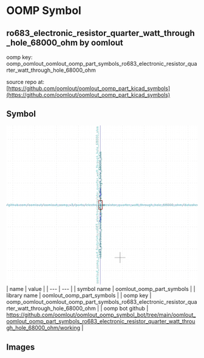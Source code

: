 # OOMP Symbol  
## ro683_electronic_resistor_quarter_watt_through_hole_68000_ohm  by oomlout  
  
oomp key: oomp_oomlout_oomlout_oomp_part_symbols_ro683_electronic_resistor_quarter_watt_through_hole_68000_ohm  
  
source repo at: [https://github.com/oomlout/oomlout_oomp_part_kicad_symbols](https://github.com/oomlout/oomlout_oomp_part_kicad_symbols)  
## Symbol  
  
[![working.png](working_600.png)](working.png)  
| name | value | 
| --- | --- | 
| symbol name | oomlout_oomp_part_symbols | 
| library name | oomlout_oomp_part_symbols | 
| oomp key | oomp_oomlout_oomlout_oomp_part_symbols_ro683_electronic_resistor_quarter_watt_through_hole_68000_ohm | 
| oomp bot github | https://github.com/oomlout/oomlout_oomp_symbol_bot/tree/main/oomlout_oomlout_oomp_part_symbols_ro683_electronic_resistor_quarter_watt_through_hole_68000_ohm/working | 
## Images  

